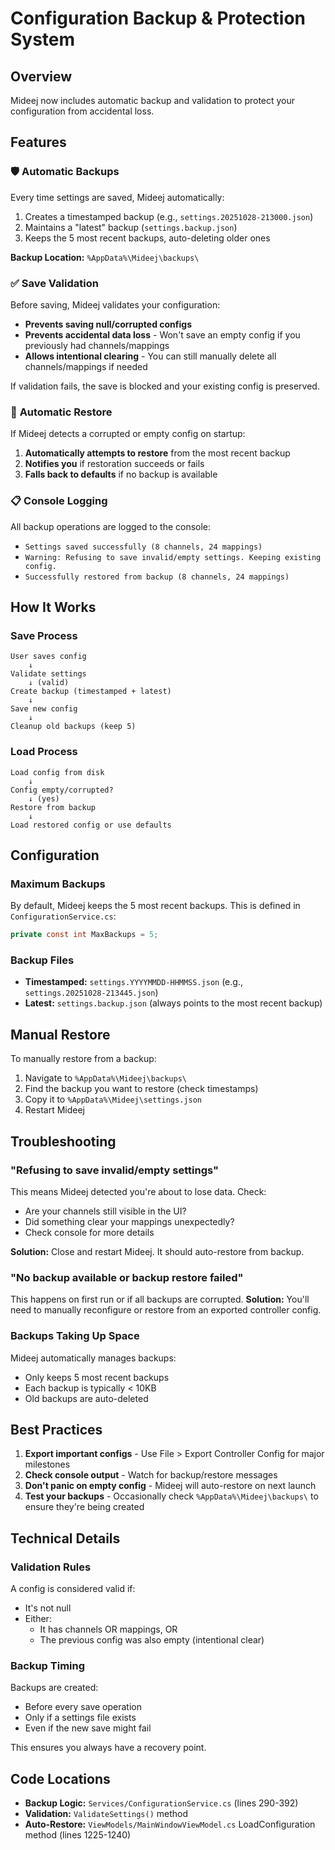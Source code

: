 # Configuration Backup & Protection System

## Overview
Mideej now includes automatic backup and validation to protect your configuration from accidental loss.

## Features

### 🛡️ **Automatic Backups**
Every time settings are saved, Mideej automatically:
1. Creates a timestamped backup (e.g., `settings.20251028-213000.json`)
2. Maintains a "latest" backup (`settings.backup.json`)
3. Keeps the 5 most recent backups, auto-deleting older ones

**Backup Location:** `%AppData%\Mideej\backups\`

### ✅ **Save Validation**
Before saving, Mideej validates your configuration:
- **Prevents saving null/corrupted configs**
- **Prevents accidental data loss** - Won't save an empty config if you previously had channels/mappings
- **Allows intentional clearing** - You can still manually delete all channels/mappings if needed

If validation fails, the save is blocked and your existing config is preserved.

### 🔄 **Automatic Restore**
If Mideej detects a corrupted or empty config on startup:
1. **Automatically attempts to restore** from the most recent backup
2. **Notifies you** if restoration succeeds or fails
3. **Falls back to defaults** if no backup is available

### 📋 **Console Logging**
All backup operations are logged to the console:
- `Settings saved successfully (8 channels, 24 mappings)`
- `Warning: Refusing to save invalid/empty settings. Keeping existing config.`
- `Successfully restored from backup (8 channels, 24 mappings)`

## How It Works

### Save Process
```
User saves config
    ↓
Validate settings
    ↓ (valid)
Create backup (timestamped + latest)
    ↓
Save new config
    ↓
Cleanup old backups (keep 5)
```

### Load Process
```
Load config from disk
    ↓
Config empty/corrupted?
    ↓ (yes)
Restore from backup
    ↓
Load restored config or use defaults
```

## Configuration

### Maximum Backups
By default, Mideej keeps the 5 most recent backups. This is defined in `ConfigurationService.cs`:
```csharp
private const int MaxBackups = 5;
```

### Backup Files
- **Timestamped:** `settings.YYYYMMDD-HHMMSS.json` (e.g., `settings.20251028-213445.json`)
- **Latest:** `settings.backup.json` (always points to the most recent backup)

## Manual Restore

To manually restore from a backup:
1. Navigate to `%AppData%\Mideej\backups\`
2. Find the backup you want to restore (check timestamps)
3. Copy it to `%AppData%\Mideej\settings.json`
4. Restart Mideej

## Troubleshooting

### "Refusing to save invalid/empty settings"
This means Mideej detected you're about to lose data. Check:
- Are your channels still visible in the UI?
- Did something clear your mappings unexpectedly?
- Check console for more details

**Solution:** Close and restart Mideej. It should auto-restore from backup.

### "No backup available or backup restore failed"
This happens on first run or if all backups are corrupted.
**Solution:** You'll need to manually reconfigure or restore from an exported controller config.

### Backups Taking Up Space
Mideej automatically manages backups:
- Only keeps 5 most recent backups
- Each backup is typically < 10KB
- Old backups are auto-deleted

## Best Practices

1. **Export important configs** - Use File > Export Controller Config for major milestones
2. **Check console output** - Watch for backup/restore messages
3. **Don't panic on empty config** - Mideej will auto-restore on next launch
4. **Test your backups** - Occasionally check `%AppData%\Mideej\backups\` to ensure they're being created

## Technical Details

### Validation Rules
A config is considered valid if:
- It's not null
- Either:
  - It has channels OR mappings, OR
  - The previous config was also empty (intentional clear)

### Backup Timing
Backups are created:
- Before every save operation
- Only if a settings file exists
- Even if the new save might fail

This ensures you always have a recovery point.

## Code Locations

- **Backup Logic:** `Services/ConfigurationService.cs` (lines 290-392)
- **Validation:** `ValidateSettings()` method
- **Auto-Restore:** `ViewModels/MainWindowViewModel.cs` LoadConfiguration method (lines 1225-1240)
